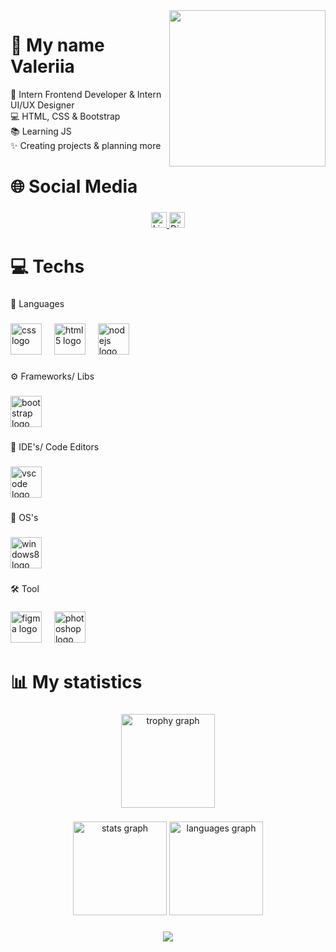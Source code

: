 <img align="right" height="250" src="https://media1.giphy.com/media/v1.Y2lkPTc5MGI3NjExdXJldDI1Z25jcTBkbmRjMDRrb21icnJjeG9hamRuMThiOThsNG44MSZlcD12MV9pbnRlcm5hbF9naWZfYnlfaWQmY3Q9Zw/66M6ZwJkTLYikvhrqZ/giphy.gif"  />



<h1 align="left" style="border-bottom: 0">👤 My name Valeriia</h1>
<p align="left">🎨 Intern Frontend Developer & Intern UI/UX Designer<br>💻 HTML, CSS & Bootstrap<br>📚 Learning JS<br>✨ Creating projects & planning more</p>



<h1 align="left">🌐 Social Media</h1>

###

<div align="center">
    <a href="https://www.linkedin.com/in/valeriia-kuznetsova/" target="_blank">
        <img src="https://custom-icon-badges.demolab.com/badge/LinkedIn-0A66C2?logo=linkedin-white&logoColor=fff" height="25" alt="LinkedIn" />
    </a>
    <a href="https://discord.com/users/temppolarbear" target="_blank">
        <img src="https://img.shields.io/badge/Discord-7289DA?logo=discord&logoColor=white" height="25" alt="Discord" />
    </a> 
</div>

###

<h1 align="left">💻 Techs</h1>

###

<p align="left">🧠  Languages</p>

###

<div align="left">
  <img src="https://cdn.jsdelivr.net/gh/devicons/devicon/icons/css3/css3-original.svg" height="50" alt="css logo"  />
  <img width="12" />
  <img src="https://cdn.jsdelivr.net/gh/devicons/devicon/icons/html5/html5-original.svg" height="50" alt="html5 logo"  />
  <img width="12" />
  <img src="https://cdn.jsdelivr.net/gh/devicons/devicon/icons/nodejs/nodejs-original.svg" height="50" alt="nodejs logo"  />
</div>

###

<p align="left">⚙️ Frameworks/ Libs</p>

###

<div align="left">
  <img src="https://cdn.jsdelivr.net/gh/devicons/devicon/icons/bootstrap/bootstrap-original.svg" height="50" alt="bootstrap logo"  />
</div>

###

<p align="left">🧩 IDE's/ Code Editors</p>

###

<div align="left">
  <img src="https://cdn.jsdelivr.net/gh/devicons/devicon/icons/vscode/vscode-original.svg" height="50" alt="vscode logo"  />
</div>

###

<p align="left">💽  OS's</p>

###

<div align="left">
  <img src="https://cdn.jsdelivr.net/gh/devicons/devicon/icons/windows8/windows8-original.svg" height="50" alt="windows8 logo"  />
</div>

###

<p align="left">🛠️ Tool</p>

###

<div align="left">
  <img src="https://cdn.jsdelivr.net/gh/devicons/devicon/icons/figma/figma-original.svg" height="50" alt="figma logo"  />
  <img width="12" />
  <img src="https://cdn.jsdelivr.net/gh/devicons/devicon/icons/photoshop/photoshop-plain.svg" height="50" alt="photoshop logo"  />
</div>

###

<h1 align="left">📊 My statistics</h1>

###

<div align="center">
  <img src="https://github-profile-trophy.vercel.app?username=TempPolarBear&theme=dracula&column=-1&row=1&margin-w=8&margin-h=8&no-bg=false&no-frame=false&order=4" height="150" alt="trophy graph"  />
</div>

###

<div align="center">
  <img src="https://github-readme-stats.vercel.app/api?username=TempPolarBear&hide_title=false&hide_rank=false&show_icons=true&include_all_commits=true&count_private=true&disable_animations=false&theme=dracula&locale=en&hide_border=false&order=1" height="150" alt="stats graph"  />
  <img src="https://github-readme-stats.vercel.app/api/top-langs?username=TempPolarBear&locale=en&hide_title=false&layout=compact&card_width=320&langs_count=5&theme=dracula&hide_border=false&order=2" height="150" alt="languages graph"  />
</div>

###

<div align="center">
  <img src="https://visitor-badge.laobi.icu/badge?page_id=TempPolarBear.TempPolarBear&"  />
</div>

###

